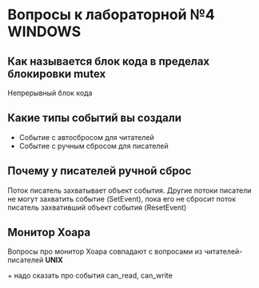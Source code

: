 # Вопросы к лабораторной №4 WINDOWS

## Как называется блок кода в пределах блокировки mutex

Непрерывный блок кода

## Какие типы событий вы создали

- Событие с автосбросом для читателей
- Событие с ручным сбросом для писателей

## Почему у писателей ручной сброс

Поток писатель захватывает объект события. Другие потоки писатели не могут захватить событие (SetEvent), пока его не сбросит поток писатель захвативший объект события (ResetEvent)

## Монитор Хоара

Вопросы про монитор Хоара совпадают с вопросами из читателей-писателей **UNIX**

\+ надо сказать про события can_read, can_write